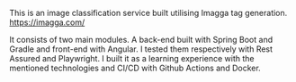 This is an image classification service built utilising Imagga tag generation.
https://imagga.com/

It consists of two main modules.
A back-end built with Spring Boot and Gradle and front-end with Angular.
I tested them respectively with Rest Assured and Playwright.
I built it as a learning experience with the mentioned technologies and CI/CD with Github Actions and Docker. 